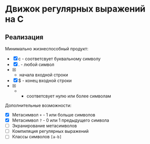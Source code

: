 # Движок регулярных выражений на C

## Реализация

Минимально жизнеспособный продукт:

- [x] c - соответсвует буквальному символу
- [x] . - любой символ
- [x] - начала входной строки
- [x] $ - конец входной строки
- [x] * - соответсвует нулю или более символам

Дополнительные возможности:
- [x] Метасимвол `+` - 1 или больше символов
- [x] Метасимвол `?` - 0 или 1 предыдущего символа
- [ ] Экранирование метасимволов
- [ ] Компиляция регулярных выражений
- [ ] Классы символов `[a-b]`
